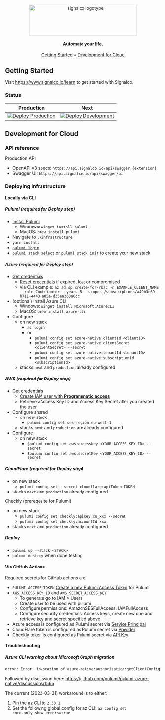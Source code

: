 <p align="center">
  <a href="https://www.signalco.io">
    <picture>
      <source media="(prefers-color-scheme: dark)" srcset="https://www.signalco.io/LogotypeDark.png">
      <img height="98" width="350" alt="signalco logotype" src="https://www.signalco.io/LogotypeLight.png">
    </picture>
  </a>
</p>
<h4 align="center">Automate your life.</h4>

<p align="center">
  <a href="#getting-started">Getting Started</a> •
  <a href="#development-for-cloud">Development for Cloud</a>
</p>

## Getting Started

Visit <a aria-label="Signalco learn" href="https://www.signalco.io/learn">https://www.signalco.io/learn</a> to get started with Signalco.

### Status

| Production | Next |
|------------|------|
| [![Deploy Production](https://github.com/signalco-io/signalco/actions/workflows/infra-deploy.yml/badge.svg?branch=main)](https://github.com/signalco-io/signalco/actions/workflows/infra-deploy.yml) | [![Deploy Development](https://github.com/signalco-io/signalco/actions/workflows/infra-deploy.yml/badge.svg?branch=next)](https://github.com/signalco-io/signalco/actions/workflows/infra-deploy.yml) |

## Development for Cloud

### API reference

Production API

- OpenAPI v3 specs: `https://api.signalco.io/api/swagger.{extension}`
- Swagger UI: `https://api.signalco.io/api/swagger/ui`

### Deploying infrastructure

#### Locally via CLI

##### **Pulumi (required for Deploy step)**

- [Install Pulumi](https://www.pulumi.com/docs/get-started/install)
  - Windows: `winget install pulumi`
  - MacOS: `brew install pulumi`
- Navigate to `./infrastructure`
- `yarn install`
- [`pulumi login`](https://www.pulumi.com/docs/reference/cli/pulumi_login/)
- [`pulumi stack select`](https://www.pulumi.com/docs/reference/cli/pulumi_stack_select/) or [`pulumi stack init`](https://www.pulumi.com/docs/reference/cli/pulumi_stack_init/) to create your new stack

##### **Azure (required for Deploy step)**

- [Get credentials](https://www.pulumi.com/registry/packages/azure-native/installation-configuration/#create-your-service-principal-and-get-your-tokens)
  - [Reset credentials](https://learn.microsoft.com/en-us/cli/azure/azure-cli-sp-tutorial-7?view=azure-cli-latest&tabs=bash) if expired, lost or compromised
  - via CLI example: `az ad sp create-for-rbac -n EXAMPLE_CLIENT_NAME --role Contributor --years 5 --scopes /subscriptions/a49b3c69-b711-4443-a85e-d35ea363a6cc`
- (optional) [Install Azure CLI](https://docs.microsoft.com/en-us/cli/azure/install-azure-cli)
  - Windows: `winget install Microsoft.AzureCLI`
  - MacOS: `brew install azure-cli`
- Configure
  - on new stack
    - `az login`
    - or
      - `pulumi config set azure-native:clientId <clientID>`
      - `pulumi config set azure-native:clientSecret <clientSecret> --secret`
      - `pulumi config set azure-native:tenantId <tenantID>`
      - `pulumi config set azure-native:subscriptionId <subscriptionId>`
  - stacks `next` and `production` already configured

##### **AWS (required for Deploy step)**

- [Get credentials](https://www.pulumi.com/registry/packages/aws/installation-configuration/#get-your-credentials)
  - [Create IAM user with **Programmatic access**](https://docs.aws.amazon.com/IAM/latest/UserGuide/id_users_create.html#id_users_create_console)
  - Retrieve aAccess Key ID and Access Key Secret after you created the user
- Configure shared
  - on new stack
    - `pulumi config set ses-region eu-west-1`
  - stacks `next` and `production` are already configured
- Configure
  - on new stack
    - `$pulumi config set aws:accessKey <YOUR_ACCESS_KEY_ID> --secret`
    - `$pulumi config set aws:secretKey <YOUR_ACCESS_KEY_ID> --secret`

##### **CloudFlare (required for Deploy step)**

- on new stack
  - `pulumi config set --secret cloudflare:apiToken TOKEN`
- stacks `next` and `production` already configured

Checkly (prereqesite for Pulumi)

- on new stack
  - `pulumi config set checkly:apiKey cu_xxx --secret`
  - `pulumi config set checkly:accountId xxx`
- stacks `next` and `production` already configured

##### **Deploy**

- `pulumi up --stack <STACK>`
- `pulumi destroy` when done testing

#### Via GitHub Actions

Required secrets for GitHub actions are:

- `PULUMI_ACCESS_TOKEN` [Create a new Pulumi Access Token](https://app.pulumi.com/account/tokens) for Pulumi
- `AWS_ACCESS_KEY_ID` and `AWS_SECRET_ACCESS_KEY`
  - To generate go to IAM > Users
  - Create user to be used with pulumi
  - Configure permissions: AmazonSESFullAccess, IAMFullAccess
  - Configure security credentials: Access keys, create new one and retrieve key and secret specified above
- Azure access is configured as Pulumi secret via [Service Principal](https://www.pulumi.com/registry/packages/azure-native/installation-configuration/#option-2-use-a-service-principal)
- CloudFlare token is configured as Pulumi secret via [Provider](https://www.pulumi.com/registry/packages/cloudflare/installation-configuration/#configuring-the-provider)
- Checkly token is configured as Pulumi secret via [API Key](https://www.pulumi.com/registry/packages/checkly/installation-configuration/#configuring-credentials)

#### Troubleshooting

##### Azure CLI warning about Microsoft Graph migration

```txt
error: Error: invocation of azure-native:authorization:getClientConfig returned an error: getting authenticated object ID: Error parsing json result from the Azure CLI: Error retrieving running Azure CLI: WARNING: The underlying Active Directory Graph API will be replaced by Microsoft Graph API in a future version of Azure CLI. Please carefully review all breaking changes introduced during this migration: https://docs.microsoft.com/cli/azure/microsoft-graph-migration
```

Followed by discussion here: <https://github.com/pulumi/pulumi-azure-native/discussions/1565>

The current (2022-03-31) workaround is to either:

1. Pin the az CLI to `2.33.1`
2. Set the following global config for az CLI: `az config set core.only_show_errors=true`
